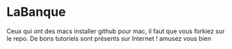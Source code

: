 
# LaBanque
Ceux qui ont des macs installer github pour mac, il faut que vous forkiez sur le repo. De bons tutoriels sont présents sur Internet ! amusez vous bien 
